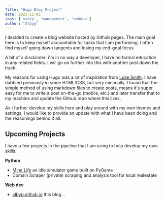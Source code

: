 ```yaml
---
Title: "Hugo Blog Project"
date: 2023-11-03
tags: ['story', 'management', 'webdev']
author: "Albyp"
---
```


I decided to create a blog website hosted by Github pages.
The main goal here is to keep myself accountable for tasks that I am performing.
I often find myself going down tangents and losing my end-goal focus.

A bit of a disclaimer: i'm in no way a developer, I have no formal education in any related fields.
I will go on further into this with another post down the track.

My reasons for using Hugo was a lot of inspiration from [Luke Smith](https://www.youtube.com/@LukeSmithxyz).
I have dabbled previously in some HTML/CSS, but very minimally.
I found that the simple method of using markdown files to create posts, means it's super easy for me to write a post on-the-go (mobile, etc.) and later transfer that to my machine and update the Github repo where this lives.

As I further develop my skills here and play around with my own themes and settings, I would like to provide an update with what I have been doing and the reasonings behind it all.

## Upcoming Projects

I have a few projects in the pipeline that I am using to help develop my own skills.

**Python**
- [Mine Life](https://github.com/albyp/mine-life) an idle simulator game built on PyGame
- Domain Scraper (private) scraping and analysis tool for local realestate


**Web dev**
- [albyp.github.io](https://github.com/albyp/albyp.github.io) this blog...

